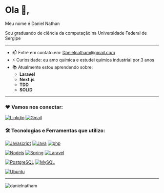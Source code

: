 # Ola 👋,

Meu nome é Daniel Nathan

Sou graduando de ciência da computação na Universidade Federal de Sergipe
___
- 📫 Entre em contato em: Danielnatham@gmail.com
- ⚡ Curiosidade: eu amo química e estudei química industrial por 3 anos
- 📚 Atualmente estou aprendendo sobre:
    - **Laravel**
    - **Next.js**
    - **TDD**
    - **SOLID**

___

### ❤️ Vamos nos conectar:

[![Linkdin](https://img.shields.io/badge/LinkedIn-0077B5?style=for-the-badge&logo=linkedin&logoColor=white)](https://www.linkedin.com/in/daniel-nathan-/)
[![Gmail](https://img.shields.io/badge/Gmail-D14836?style=for-the-badge&logo=gmail&logoColor=white)](mailto:danielnatham@gmail.com)

### 🛠️ Tecnologias e Ferramentas que utilizo:

[![Javascript](https://img.shields.io/badge/JavaScript-323330?style=for-the-badge&logo=javascript&logoColor=F7DF1E)](#)
[![Java](https://img.shields.io/badge/Java-ED8B00?style=for-the-badge&logo=java&logoColor=white)](#)
[![php](https://img.shields.io/badge/PHP-777BB4?style=for-the-badge&logo=php&logoColor=white)](#)


[![Nodejs](https://img.shields.io/badge/Node.js-339933?style=for-the-badge&logo=nodedotjs&logoColor=white)](#)
[![Spring](https://img.shields.io/badge/Spring_Boot-F2F4F9?style=for-the-badge&logo=spring-boot)](#)
[![Laravel](https://img.shields.io/badge/Laravel-FF2D20?style=for-the-badge&logo=laravel&logoColor=white)](#)

[![PostgreSQL](https://img.shields.io/badge/PostgreSQL-316192?style=for-the-badge&logo=postgresql&logoColor=white)](#)
[![MySQL](https://img.shields.io/badge/MySQL-005C84?style=for-the-badge&logo=mysql&logoColor=white)](#)

[![Ubuntu](https://img.shields.io/badge/Ubuntu-E95420?style=for-the-badge&logo=ubuntu&logoColor=white)](#)

---

<p>
  <img align="center" src="https://github-readme-stats.vercel.app/api/top-langs?username=danielnatham&show_icons=true&locale=en&layout=compact&theme=radical" alt="danielnatham" />
</p>
